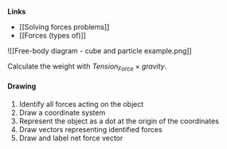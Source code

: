**Links**
- [[Solving forces problems]] 
- [[Forces (types of)]] 

![[Free-body diagram - cube and particle example.png]]

Calculate the weight with $Tension_{Force} \times gravity$.


#### Drawing
1. Identify all forces acting on the object
2. Draw a coordinate system
3. Represent the object as a dot at the origin of the coordinates
4. Draw vectors representing identified forces
5. Draw and label net force vector

